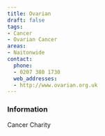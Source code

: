 ```yaml
---
title: Ovarian
draft: false
tags:
- Cancer
- Ovarian Cancer
areas:
- Naitonwide
contact:
  phone:
  - 0207 380 1730 
  web_addresses:
  - http://www.ovarian.org.uk
---
```


### Information
Cancer Charity

